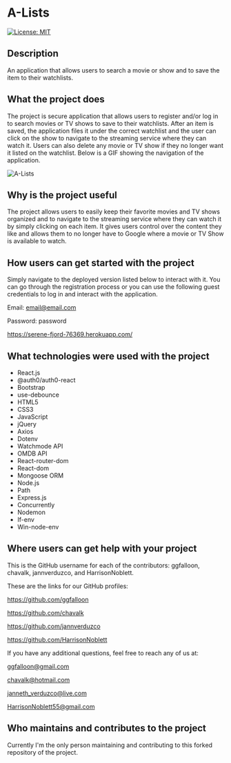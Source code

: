 # A-Lists 

[![License: MIT](https://img.shields.io/badge/License-MIT-yellow.svg)](https://opensource.org/licenses/MIT)

## Description 

An application that allows users to search a movie or show and to save the item to their watchlists.

## What the project does

The project is secure application that allows users to register and/or log in to search movies or TV shows to save to their watchlists. After an item is saved, the application files it under the correct watchlist and the user can click on the show to navigate to the streaming service where they can watch it. Users can also delete any movie or TV show if they no longer want it listed on the watchlist. Below is a GIF showing the navigation of the application.

![A-Lists](client/src/img/a-lists.gif)

## Why is the project useful

The project allows users to easily keep their favorite movies and TV shows organized and to navigate to the streaming service where they can watch it by simply clicking on each item. It gives users control over the content they like and allows them to no longer have to Google where a movie or TV Show is available to watch.

## How users can get started with the project

Simply navigate to the deployed version listed below to interact with it. You can go through the registration process or you can use the following guest credentials to log in and interact with the application.

Email: email@email.com

Password: password

https://serene-fjord-76369.herokuapp.com/

## What technologies were used with the project

* React.js
* @auth0/auth0-react
* Bootstrap
* use-debounce
* HTML5
* CSS3
* JavaScript
* jQuery
* Axios
* Dotenv
* Watchmode API
* OMDB API
* React-router-dom
* React-dom
* Mongoose ORM
* Node.js
* Path
* Express.js
* Concurrently
* Nodemon
* If-env
* Win-node-env

## Where users can get help with your project

This is the GitHub username for each of the contributors: ggfalloon, chavalk, jannverduzco, and HarrisonNoblett.

These are the links for our GitHub profiles:

https://github.com/ggfalloon

https://github.com/chavalk

https://github.com/jannverduzco

https://github.com/HarrisonNoblett

If you have any additional questions, feel free to reach any of us at:

ggfalloon@gmail.com

chavalk@hotmail.com

janneth_verduzco@live.com

HarrisonNoblett55@gmail.com

## Who maintains and contributes to the project

Currently I'm the only person maintaining and contributing to this forked repository of the project.